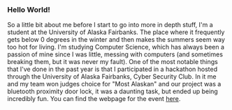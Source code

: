 ### Hello World!
So a little bit about me before I start to go into more in depth stuff, I'm a student at the University of Alaska Fairbanks. 
The place where it frequently gets below 0 degrees in the winter and then makes the summers seem way too hot for living. I'm studying
Computer Science, which has always been a passion of mine since I was little, messing with computers (and sometimes breaking them, but it 
was never my fault). One of the most notable things that I've done in the past year is that I participated in a hackathon hosted through
the University of Alaska Fairbanks, Cyber Security Club. In it me and my team won judges choice for "Most Alaskan" and our project was
a bluetooth proximity door lock, it was a daunting task, but ended up being incredibly fun. You can find the webpage for the event [here](https://www.csc.uaf.edu/hackathon/).
<!--stackedit_data:
eyJoaXN0b3J5IjpbMjgyMjYzMTExXX0=
-->